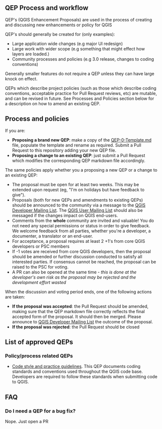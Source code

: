 QEP Process and workflow
---

QEP's (QGIS Enhancement Proposals) are used in the process of creating and discussing new enhancements or policy for
QGIS

QEP's should generally be created for (only examples):

- Large application wide changes (e.g major UI redesign)
- Large work with wider scope (e.g something that might effect how layers are loaded.)
- Community processes and policies (e.g 3.0 release, changes to coding conventions)

Generally smaller features do not require a QEP unless they can have large knock on effect.

QEPs which describe project policies (such as those which describe coding conventions, acceptable practice for Pull
Request reviews, etc) are mutable, and can be revised
in future. See Processes and Policies section below for a description on how to amend an existing QEP.

## Process and policies

If you are:

- **Proposing a brand new QEP**: make a copy of the [QEP-0-Template.md](QEP-0-Template.md) file, populate the template
  and rename as required. Submit a Pull Request to this repository adding your new QEP file.
- **Proposing a change to an existing QEP**: just submit a Pull Request which modifies the corresponding QEP markdown
  file accordingly.

The same policies apply whether you a proposing a new QEP or a change to an existing QEP:

- The proposal must be open for at least two weeks. This may be extended upon request (eg, "I'm on holidays but have
  feedback to give").
- Proposals (both for new QEPs and amendments to existing QEPs) should be announced to the community via a message to
  the [QGIS Developer Mailing List](https://www.qgis.org/community/organisation/mailinglists/#qgis-developers-list).
  The [QGIS User Mailing List](https://www.qgis.org/community/organisation/mailinglists/#qgis-users-list) should also be
  messaged if the changes impact on QGIS end-users.
- Comments from the **whole** community are invited and valuable! You do not need any special permissions or status in
  order to give feedback. We welcome feedback from all parties, whether you're a developer, a documenter, a translator
  or an end-user.
- For acceptance, a proposal requires at least 2 +1's from core QGIS developers or PSC members
- If -1 votes are received from core QGIS developers, then the proposal should be amended or further discussion
  conducted to satisfy all interested parties. If consensus cannot be reached, the proposal can be raised to the PSC for
  voting.
- A PR can also be opened at the same time - *this is done at the developer's own risk as the proposal may be rejected
  and the development effort wasted*

When the discussion and voting period ends, one of the following actions are taken:

- **If the proposal was accepted**: the Pull Request should be amended, making sure that the QEP markdown file correctly
  reflects the final accepted form of the proposal. It should then be merged. Please announce
  to [QGIS Developer Mailing List](https://www.qgis.org/community/organisation/mailinglists/#qgis-developers-list) the
  outcome of the proposal.
- **If the proposal was rejected**: the Pull Request should be closed

## List of approved QEPs

### Policy/process related QEPs

- [Code style and practice guidelines](https://github.com/qgis/QGIS-Enhancement-Proposals/blob/master/qep-314-coding-style.md). This
  QEP documents coding standards and conventions used throughout the QGIS code base. Developers are required to follow these standards
  when submitting code to QGIS.

## FAQ

### Do I need a QEP for a bug fix?

Nope. Just open a PR
